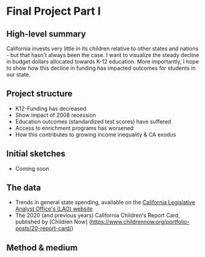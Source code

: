 # Final Project Part I

## High-level summary
California invests very little in its children relative to other states and nations - but that hasn't always been the case. I want to visualize the steady decline in budget dollars allocated towards K-12 education. More importantly, I hope to show how this decline in funding has impacted outcomes for students in our state. 

## Project structure
 - K12-Funding has decreased
 - Show impact of 2008 recession
 - Education outcomes (standardized test scores) have suffered
 - Access to enrichment programs has worsened
 - How this contributes to growing income inequality & CA exodus

## Initial sketches
- Coming soon

## The data
- Trends in general state spending, available on the [California Legislative Analyst Office's (LAO) website](https://lao.ca.gov/PolicyAreas/state-budget/historical-data)
- The 2020 (and previous years) California Children's Report Card, published by [Children Now] (https://www.childrennow.org/portfolio-posts/20-report-card/)

## Method & medium
